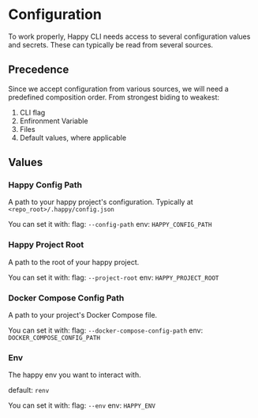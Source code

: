 # Configuration

To work properly, Happy CLI needs access to several configuration values and secrets. These can typically be read from several sources.


## Precedence
Since we accept configuration from various sources, we will need a predefined composition order. From strongest biding to weakest:

1. CLI flag
2. Enfironment Variable
3. Files
4. Default values, where applicable

## Values

### Happy Config Path
A path to your happy project's configuration. Typically at `<repo_root>/.happy/config.json`

You can set it with:
flag: `--config-path`
env: `HAPPY_CONFIG_PATH`

### Happy Project Root
A path to the root of your happy project.

You can set it with:
flag: `--project-root`
env: `HAPPY_PROJECT_ROOT`

### Docker Compose Config Path
A path to your project's Docker Compose file.

You can set it with:
flag: `--docker-compose-config-path`
env: `DOCKER_COMPOSE_CONFIG_PATH`

### Env
The happy env you want to interact with.

default: `renv`

You can set it with:
flag: `--env`
env: `HAPPY_ENV`
